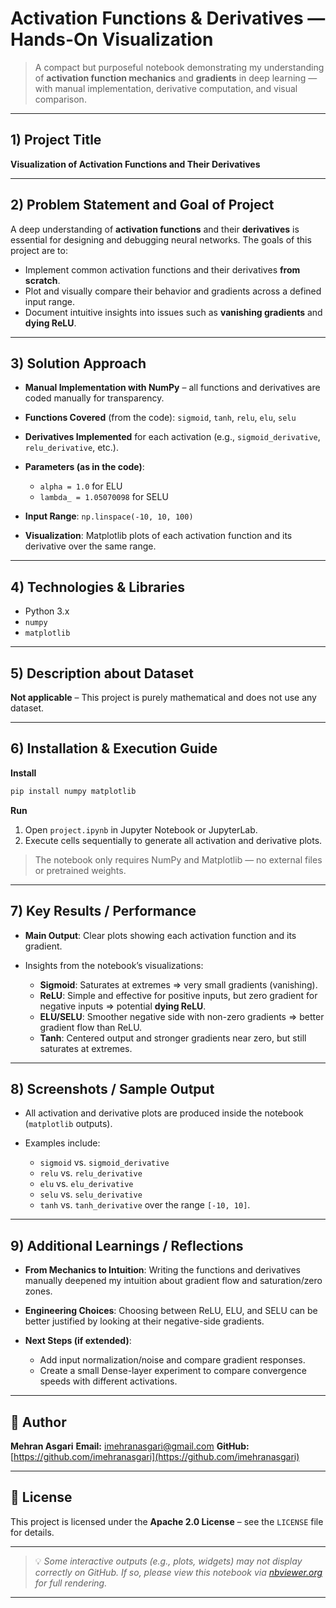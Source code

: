 # Activation Functions & Derivatives — Hands-On Visualization

> A compact but purposeful notebook demonstrating my understanding of **activation function mechanics** and **gradients** in deep learning — with manual implementation, derivative computation, and visual comparison.

---

## 1) Project Title

**Visualization of Activation Functions and Their Derivatives**

---

## 2) Problem Statement and Goal of Project

A deep understanding of **activation functions** and their **derivatives** is essential for designing and debugging neural networks.
The goals of this project are to:

* Implement common activation functions and their derivatives **from scratch**.
* Plot and visually compare their behavior and gradients across a defined input range.
* Document intuitive insights into issues such as **vanishing gradients** and **dying ReLU**.

---

## 3) Solution Approach

* **Manual Implementation with NumPy** – all functions and derivatives are coded manually for transparency.
* **Functions Covered** (from the code): `sigmoid`, `tanh`, `relu`, `elu`, `selu`
* **Derivatives Implemented** for each activation (e.g., `sigmoid_derivative`, `relu_derivative`, etc.).
* **Parameters (as in the code)**:

  * `alpha = 1.0` for ELU
  * `lambda_ = 1.05070098` for SELU
* **Input Range**: `np.linspace(-10, 10, 100)`
* **Visualization**: Matplotlib plots of each activation function and its derivative over the same range.

---

## 4) Technologies & Libraries

* Python 3.x
* `numpy`
* `matplotlib`

---

## 5) Description about Dataset

**Not applicable** – This project is purely mathematical and does not use any dataset.

---

## 6) Installation & Execution Guide

**Install**

```bash
pip install numpy matplotlib
```

**Run**

1. Open `project.ipynb` in Jupyter Notebook or JupyterLab.
2. Execute cells sequentially to generate all activation and derivative plots.

> The notebook only requires NumPy and Matplotlib — no external files or pretrained weights.

---

## 7) Key Results / Performance

* **Main Output**: Clear plots showing each activation function and its gradient.
* Insights from the notebook’s visualizations:

  * **Sigmoid**: Saturates at extremes ⇒ very small gradients (vanishing).
  * **ReLU**: Simple and effective for positive inputs, but zero gradient for negative inputs ⇒ potential **dying ReLU**.
  * **ELU/SELU**: Smoother negative side with non-zero gradients ⇒ better gradient flow than ReLU.
  * **Tanh**: Centered output and stronger gradients near zero, but still saturates at extremes.

---

## 8) Screenshots / Sample Output

* All activation and derivative plots are produced inside the notebook (`matplotlib` outputs).
* Examples include:

  * `sigmoid` vs. `sigmoid_derivative`
  * `relu` vs. `relu_derivative`
  * `elu` vs. `elu_derivative`
  * `selu` vs. `selu_derivative`
  * `tanh` vs. `tanh_derivative`
    over the range `[-10, 10]`.

---

## 9) Additional Learnings / Reflections

* **From Mechanics to Intuition**: Writing the functions and derivatives manually deepened my intuition about gradient flow and saturation/zero zones.
* **Engineering Choices**: Choosing between ReLU, ELU, and SELU can be better justified by looking at their negative-side gradients.
* **Next Steps (if extended)**:

  * Add input normalization/noise and compare gradient responses.
  * Create a small Dense-layer experiment to compare convergence speeds with different activations.

---

## 👤 Author

**Mehran Asgari**
**Email:** [imehranasgari@gmail.com](mailto:imehranasgari@gmail.com)
**GitHub:** [https://github.com/imehranasgari](https://github.com/imehranasgari)

---

## 📄 License

This project is licensed under the **Apache 2.0 License** – see the `LICENSE` file for details.

---

> 💡 *Some interactive outputs (e.g., plots, widgets) may not display correctly on GitHub. If so, please view this notebook via [nbviewer.org](https://nbviewer.org) for full rendering.*

---

